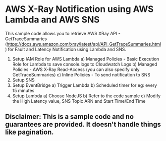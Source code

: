 # AWS X-Ray Notification using AWS Lambda and AWS SNS
This sample code allows you to retrieve AWS XRay API - GetTraceSummaries (https://docs.aws.amazon.com/xray/latest/api/API_GetTraceSummaries.html) for Fault and Latency Notification using Lambda and SNS.

1. Setup IAM Role for AWS Lambda
   a) Managed Policies - Basic Execution Role for Lambda to save console.logs to Cloudwatch Logs
   b) Managed Policies - AWS X-Ray Read-Access (you can also specify only GetTraceSummaries)
   c) Inline Policies - To send notification to SNS
2. Setup SNS
3. Setup EventBridge
   a) Trigger Lambda
   b) Scheduled timer for eg: every 15 minutes
4. Setup Lambda
   a) Choose NodeJS
   b) Refer to the code sample
   c) Modify the High Latency value, SNS Topic ARN and Start Time/End Time
   
## Disclaimer: This is a sample code and no guarantees are provided. It doesn't handle things like pagination. 


